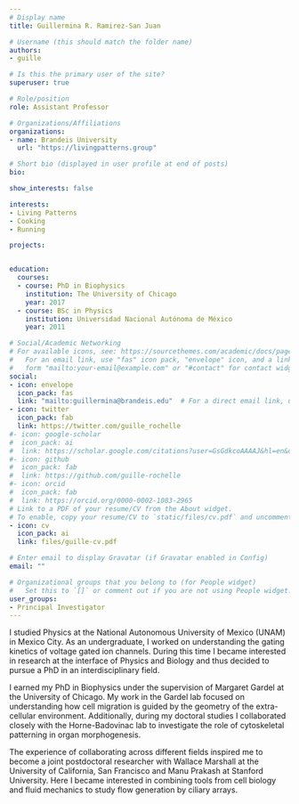 ```yaml
---
# Display name
title: Guillermina R. Ramirez-San Juan

# Username (this should match the folder name)
authors:
- guille

# Is this the primary user of the site?
superuser: true

# Role/position
role: Assistant Professor

# Organizations/Affiliations
organizations:
- name: Brandeis University
  url: "https://livingpatterns.group"

# Short bio (displayed in user profile at end of posts)
bio: 

show_interests: false

interests:
- Living Patterns
- Cooking
- Running

projects:


education:
  courses:
  - course: PhD in Biophysics
    institution: The University of Chicago
    year: 2017
  - course: BSc in Physics
    institution: Universidad Nacional Autónoma de México
    year: 2011

# Social/Academic Networking
# For available icons, see: https://sourcethemes.com/academic/docs/page-builder/#icons
#   For an email link, use "fas" icon pack, "envelope" icon, and a link in the
#   form "mailto:your-email@example.com" or "#contact" for contact widget.
social:
- icon: envelope
  icon_pack: fas
  link: "mailto:guillermina@brandeis.edu"  # For a direct email link, use "mailto:guillermina@brandeis.edu".
- icon: twitter
  icon_pack: fab
  link: https://twitter.com/guille_rochelle
#- icon: google-scholar
#  icon_pack: ai
#  link: https://scholar.google.com/citations?user=GsGdkcoAAAAJ&hl=en&oi=ao
#- icon: github
#  icon_pack: fab
#  link: https://github.com/guille-rochelle
#- icon: orcid
#  icon_pack: fab
#  link: https://orcid.org/0000-0002-1083-2965
# Link to a PDF of your resume/CV from the About widget.
# To enable, copy your resume/CV to `static/files/cv.pdf` and uncomment the lines below.
- icon: cv
  icon_pack: ai
  link: files/guille-cv.pdf

# Enter email to display Gravatar (if Gravatar enabled in Config)
email: ""

# Organizational groups that you belong to (for People widget)
#   Set this to `[]` or comment out if you are not using People widget.
user_groups:
- Principal Investigator
---
```



I studied Physics at the National Autonomous University of Mexico (UNAM) in Mexico City. As an undergraduate, I worked on understanding the gating kinetics of voltage gated ion channels. During this time I became interested in research at the interface of Physics and Biology and thus decided to pursue a PhD in an interdisciplinary field.

I earned my PhD in Biophysics under the supervision of Margaret Gardel at the University of Chicago. My work in the Gardel lab focused on understanding how cell migration is guided by the geometry of the extra-cellular environment. Additionally, during my doctoral studies I collaborated closely with the Horne-Badovinac lab to investigate the role of cytoskeletal patterning in organ morphogenesis.

The experience of collaborating across different fields inspired me to become a joint postdoctoral researcher with Wallace Marshall at the University of California, San Francisco and Manu Prakash at Stanford University. Here I became interested in combining tools from cell biology and fluid mechanics to study flow generation by ciliary arrays.